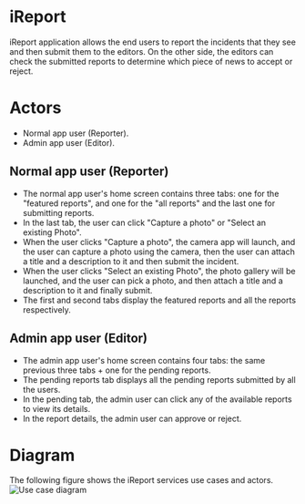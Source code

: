 iReport
===
iReport application allows the end users to report the incidents that they see and then submit them to the editors. On the other side, the editors can check the submitted reports to determine which piece of news to accept or reject.

# Actors
 * Normal app user (Reporter).
 * Admin app user (Editor).

## Normal app user (Reporter)
 * The normal app user's home screen contains three tabs: one for the "featured reports", and one for the "all reports" and the last one for submitting reports.
 * In the last tab, the user can click "Capture a photo" or "Select an existing Photo".
 * When the user clicks "Capture a photo", the camera app will launch, and the user can capture a photo using the camera, then the user can attach a title and a description to it and then submit the incident.
 * When the user clicks "Select an existing Photo", the photo gallery will be launched,  and the user can pick a photo, and then attach a title and a description to it and finally submit.
 * The first and second tabs display the featured reports and all the reports respectively.

## Admin app user (Editor)
 * The admin app user's home screen contains four tabs: the same previous three tabs + one for the pending reports.
 * The pending reports tab displays all the pending reports submitted by all the users.
 * In the pending tab, the admin user can click any of the available reports to view its details.
 * In the report details, the admin user can approve or reject.

# Diagram
The following figure shows the iReport services use cases and actors.
![Use case diagram](https://raw.githubusercontent.com/hazems/iReport-Services/master/figures/iReport.png)
